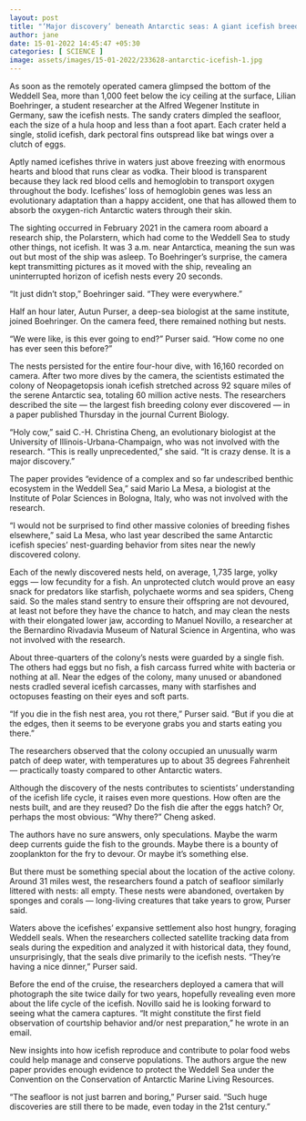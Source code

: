```yaml
---
layout: post
title: "‘Major discovery’ beneath Antarctic seas: A giant icefish breeding colony"
author: jane 
date: 15-01-2022 14:45:47 +05:30 
categories: [ SCIENCE ] 
image: assets/images/15-01-2022/233628-antarctic-icefish-1.jpg
---
```

As soon as the remotely operated camera glimpsed the bottom of the Weddell Sea, more than 1,000 feet below the icy ceiling at the surface, Lilian Boehringer, a student researcher at the Alfred Wegener Institute in Germany, saw the icefish nests. The sandy craters dimpled the seafloor, each the size of a hula hoop and less than a foot apart. Each crater held a single, stolid icefish, dark pectoral fins outspread like bat wings over a clutch of eggs.

Aptly named icefishes thrive in waters just above freezing with enormous hearts and blood that runs clear as vodka. Their blood is transparent because they lack red blood cells and hemoglobin to transport oxygen throughout the body. Icefishes’ loss of hemoglobin genes was less an evolutionary adaptation than a happy accident, one that has allowed them to absorb the oxygen-rich Antarctic waters through their skin.

The sighting occurred in February 2021 in the camera room aboard a research ship, the Polarstern, which had come to the Weddell Sea to study other things, not icefish. It was 3 a.m. near Antarctica, meaning the sun was out but most of the ship was asleep. To Boehringer’s surprise, the camera kept transmitting pictures as it moved with the ship, revealing an uninterrupted horizon of icefish nests every 20 seconds.

“It just didn’t stop,” Boehringer said. “They were everywhere.”

Half an hour later, Autun Purser, a deep-sea biologist at the same institute, joined Boehringer. On the camera feed, there remained nothing but nests.

“We were like, is this ever going to end?” Purser said. “How come no one has ever seen this before?”

The nests persisted for the entire four-hour dive, with 16,160 recorded on camera. After two more dives by the camera, the scientists estimated the colony of Neopagetopsis ionah icefish stretched across 92 square miles of the serene Antarctic sea, totaling 60 million active nests. The researchers described the site — the largest fish breeding colony ever discovered — in a paper published Thursday in the journal Current Biology.

“Holy cow,” said C.-H. Christina Cheng, an evolutionary biologist at the University of Illinois-Urbana-Champaign, who was not involved with the research. “This is really unprecedented,” she said. “It is crazy dense. It is a major discovery.”

The paper provides “evidence of a complex and so far undescribed benthic ecosystem in the Weddell Sea,” said Mario La Mesa, a biologist at the Institute of Polar Sciences in Bologna, Italy, who was not involved with the research.

“I would not be surprised to find other massive colonies of breeding fishes elsewhere,” said La Mesa, who last year described the same Antarctic icefish species’ nest-guarding behavior from sites near the newly discovered colony.

Each of the newly discovered nests held, on average, 1,735 large, yolky eggs — low fecundity for a fish. An unprotected clutch would prove an easy snack for predators like starfish, polychaete worms and sea spiders, Cheng said. So the males stand sentry to ensure their offspring are not devoured, at least not before they have the chance to hatch, and may clean the nests with their elongated lower jaw, according to Manuel Novillo, a researcher at the Bernardino Rivadavia Museum of Natural Science in Argentina, who was not involved with the research.

About three-quarters of the colony’s nests were guarded by a single fish. The others had eggs but no fish, a fish carcass furred white with bacteria or nothing at all. Near the edges of the colony, many unused or abandoned nests cradled several icefish carcasses, many with starfishes and octopuses feasting on their eyes and soft parts.

“If you die in the fish nest area, you rot there,” Purser said. “But if you die at the edges, then it seems to be everyone grabs you and starts eating you there.”

The researchers observed that the colony occupied an unusually warm patch of deep water, with temperatures up to about 35 degrees Fahrenheit — practically toasty compared to other Antarctic waters.

Although the discovery of the nests contributes to scientists’ understanding of the icefish life cycle, it raises even more questions. How often are the nests built, and are they reused? Do the fish die after the eggs hatch? Or, perhaps the most obvious: “Why there?” Cheng asked.

The authors have no sure answers, only speculations. Maybe the warm deep currents guide the fish to the grounds. Maybe there is a bounty of zooplankton for the fry to devour. Or maybe it’s something else.

But there must be something special about the location of the active colony. Around 31 miles west, the researchers found a patch of seafloor similarly littered with nests: all empty. These nests were abandoned, overtaken by sponges and corals — long-living creatures that take years to grow, Purser said.

Waters above the icefishes’ expansive settlement also host hungry, foraging Weddell seals. When the researchers collected satellite tracking data from seals during the expedition and analyzed it with historical data, they found, unsurprisingly, that the seals dive primarily to the icefish nests. “They’re having a nice dinner,” Purser said.

Before the end of the cruise, the researchers deployed a camera that will photograph the site twice daily for two years, hopefully revealing even more about the life cycle of the icefish. Novillo said he is looking forward to seeing what the camera captures. “It might constitute the first field observation of courtship behavior and/or nest preparation,” he wrote in an email.

New insights into how icefish reproduce and contribute to polar food webs could help manage and conserve populations. The authors argue the new paper provides enough evidence to protect the Weddell Sea under the Convention on the Conservation of Antarctic Marine Living Resources.

“The seafloor is not just barren and boring,” Purser said. “Such huge discoveries are still there to be made, even today in the 21st century.”